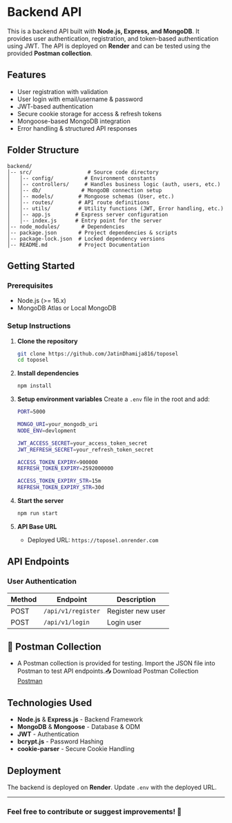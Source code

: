 # Backend API

This is a backend API built with **Node.js, Express, and MongoDB**. It provides user authentication, registration, and token-based authentication using JWT. The API is deployed on **Render** and can be tested using the provided **Postman collection**.

## Features

- User registration with validation
- User login with email/username & password
- JWT-based authentication
- Secure cookie storage for access & refresh tokens
- Mongoose-based MongoDB integration
- Error handling & structured API responses

## Folder Structure

```
backend/
│-- src/                  # Source code directory
│   │-- config/          # Environment constants
│   │-- controllers/     # Handles business logic (auth, users, etc.)
│   │-- db/             # MongoDB connection setup
│   │-- models/        # Mongoose schemas (User, etc.)
│   │-- routes/        # API route definitions
│   │-- utils/         # Utility functions (JWT, Error handling, etc.)
│   │-- app.js        # Express server configuration
│   │-- index.js      # Entry point for the server
│-- node_modules/       # Dependencies
│-- package.json       # Project dependencies & scripts
│-- package-lock.json  # Locked dependency versions
│-- README.md          # Project Documentation
```

## Getting Started

### Prerequisites

- Node.js (>= 16.x)
- MongoDB Atlas or Local MongoDB

### Setup Instructions

1. **Clone the repository**

   ```sh
   git clone https://github.com/JatinDhamija816/toposel
   cd toposel
   ```

2. **Install dependencies**

   ```sh
   npm install
   ```

3. **Setup environment variables**
   Create a `.env` file in the root and add:

   ```sh
   PORT=5000

   MONGO_URI=your_mongodb_uri
   NODE_ENV=devlopment

   JWT_ACCESS_SECRET=your_access_token_secret
   JWT_REFRESH_SECRET=your_refresh_token_secret

   ACCESS_TOKEN_EXPIRY=900000
   REFRESH_TOKEN_EXPIRY=2592000000

   ACCESS_TOKEN_EXPIRY_STR=15m
   REFRESH_TOKEN_EXPIRY_STR=30d
   ```

4. **Start the server**

   ```sh
   npm run start
   ```

5. **API Base URL**
   - Deployed URL: `https://toposel.onrender.com`

## API Endpoints

### User Authentication

| Method | Endpoint           | Description       |
| ------ | ------------------ | ----------------- |
| POST   | `/api/v1/register` | Register new user |
| POST   | `/api/v1/login`    | Login user        |

## 📌 Postman Collection

- A Postman collection is provided for testing. Import the JSON file into Postman to test API endpoints.📥 Download Postman Collection [Postman](https://www.postman.com/hospital-food-management/workspace/toposel/request/33183162-3dea6ec1-c4d3-49b2-b4cc-189bad45a5fa?action=share&creator=33183162&ctx=documentation)

## Technologies Used

- **Node.js** & **Express.js** - Backend Framework
- **MongoDB** & **Mongoose** - Database & ODM
- **JWT** - Authentication
- **bcrypt.js** - Password Hashing
- **cookie-parser** - Secure Cookie Handling

## Deployment

The backend is deployed on **Render**. Update `.env` with the deployed URL.

---

### Feel free to contribute or suggest improvements! 🚀

<!--  -->

<!-- -->

